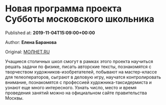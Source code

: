 
# Новая программа проекта Субботы московского школьника

Published at: **2019-11-04T15:09:00+00:00**

Author: **Елена Баранова**

Original: [МОЛНЕТ.RU](https://www.molnet.ru/mos/ru/science/o_717337)

Учащиеся столичных школ смогут в рамках этого проекта научиться решать задачи по физике, писать авторские тексты, познакомятся с творчеством художников-изобретателей, побывают на мастер-классе для телеоператоров, сыграют в деловую игру, научатся контролировать внимание, познакомятся с профессией художника-таксидермиста и узнают еще много интересного.
Узнать число, место и время проведения занятий можно на официальном сайте правительства Москвы.
